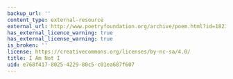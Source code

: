 ```yaml
---
backup_url: ''
content_type: external-resource
external_url: http://www.poetryfoundation.org/archive/poem.html?id=182343
has_external_licence_warning: true
has_external_license_warning: true
is_broken: ''
license: https://creativecommons.org/licenses/by-nc-sa/4.0/
title: I Am Not I
uid: e768f417-8025-4229-80c5-c01ea687f607
---
```

